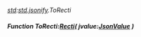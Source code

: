 _[std](../../modules/std/std-module.md):[std.jsonify](../../modules/std/std-jsonify.md).ToRecti_
##### Function ToRecti:[Recti](../../modules/std/std-geom-recti.md)( jvalue:[JsonValue](../../modules/std/std-json-jsonvalue.md) )
